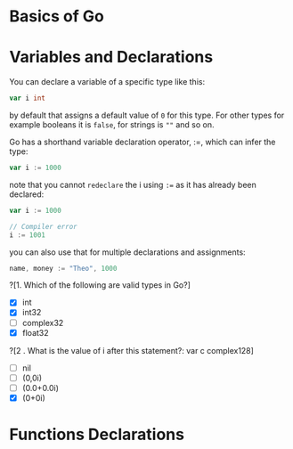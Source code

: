 Basics of Go
===

Variables and Declarations
===

You can declare a variable of a specific type like this:

```go
var i int
```

by default that assigns a default value of `0` for this type. For other types for example booleans it is
`false`, for strings is `""` and so on.

Go has a shorthand variable declaration operator, :=, which can infer the type:

```go
var i := 1000
```

note that you cannot `redeclare` the i using `:=` as it has already been declared:

```go
var i := 1000

// Compiler error
i := 1001
```

you can also use that for multiple declarations and assignments:

```go
name, money := "Theo", 1000
```

?[1. Which of the following are valid types in Go?]
-[x] int
-[x] int32
-[ ] complex32
-[x] float32

?[2 . What is the value of i after this statement?: var c complex128]
-[ ] nil
-[ ] (0,0i)
-[ ] (0.0+0.0i)
-[x] (0+0i)

Functions Declarations
====

